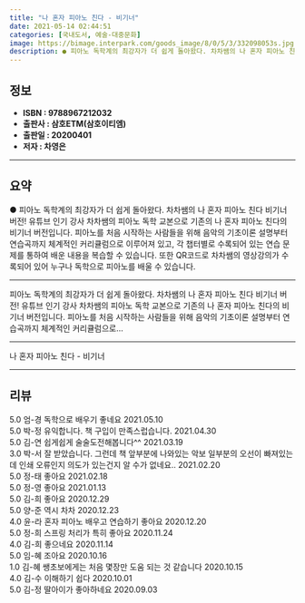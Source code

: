 ```yaml
---
title: "나 혼자 피아노 친다 - 비기너"
date: 2021-05-14 02:44:51
categories: [국내도서, 예술-대중문화]
image: https://bimage.interpark.com/goods_image/8/0/5/3/332098053s.jpg
description: ● 피아노 독학계의 최강자가 더 쉽게 돌아왔다. 차차쌤의 나 혼자 피아노 친다 비기너 버전! 유튜브 인기 강사 차차쌤의 피아노 독학 교본으로 기존의 나 혼자 피아노 친다의 비기너 버전입니다. 피아노를 처음 시작하는 사람들을 위해 음악의 기초이론 설명부터 연습곡까지 체계적인 커리큘럼으로
---
```


## **정보**

- **ISBN : 9788967212032**
- **출판사 : 삼호ETM(삼호이티엠)**
- **출판일 : 20200401**
- **저자 : 차영은**

------



## **요약**

●  피아노 독학계의 최강자가 더 쉽게 돌아왔다. 차차쌤의 나 혼자 피아노 친다 비기너 버전! 유튜브 인기 강사 차차쌤의 피아노 독학 교본으로 기존의 나 혼자 피아노 친다의 비기너 버전입니다. 피아노를 처음 시작하는 사람들을 위해 음악의 기초이론 설명부터 연습곡까지 체계적인 커리큘럼으로 이루어져 있고, 각 챕터별로 수록되어 있는 연습 문제를 통하여 배운 내용을 복습할 수 있습니다. 또한 QR코드로 차차쌤의 영상강의가 수록되어 있어 누구나 독학으로 피아노를 배울 수 있습니다.

------

피아노 독학계의 최강자가 더 쉽게 돌아왔다. 차차쌤의 나 혼자 피아노 친다 비기너 버전!
유튜브 인기 강사 차차쌤의 피아노 독학 교본으로 기존의 나 혼자 피아노 친다의 비기너 버전입니다. 피아노를 처음 시작하는 사람들을 위해 음악의 기초이론 설명부터 연습곡까지 체계적인 커리큘럼으로... 

------


나 혼자 피아노 친다 - 비기너 

------


## **리뷰** 

5.0 엄-경 독학으로 배우기 좋네요 2021.05.10 <br/>5.0 박-정 유익합니다. 책 구입이 만족스럽습니다. 2021.04.30 <br/>5.0 김-연 쉽게쉽게 술술도전해봅니다^^ 2021.03.19 <br/>3.0 박-서 잘 받았습니다. 그런데 책 앞부분에 나와있는 악보 일부분의 오선이 빠져있는데 인쇄 오류인지 의도가 있는건지 알 수가 없네요.. 2021.02.20 <br/>5.0 정-태 좋아요 2021.02.18 <br/>5.0 정-영 좋아요 2021.01.13 <br/>5.0 김-희 좋아요  2020.12.29 <br/>5.0 양-준 역시 차차 2020.12.23 <br/>4.0 윤-라 혼자 피아노 배우고 연습하기 좋아요 2020.12.20 <br/>5.0 정-희 스프링 처리가 특히 좋아요  2020.11.24 <br/>4.0 김-희 좋으네요 2020.11.14 <br/>5.0 임-혜 조아요  2020.10.16 <br/>1.0 김-혜 쌩초보에게는 처음 몇장만 도움 되는 것 같습니다 2020.10.15 <br/>4.0 김-수 이해하기 쉽다 2020.10.01 <br/>5.0 김-정 딸아이가 좋아하네요 2020.09.03 <br/>